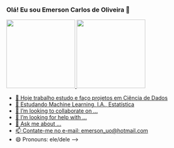 ### Olá! Eu sou Emerson Carlos de Oliveira 👋
<div> 
    <a href="https://github.com/Emerson-C-Oliveira">
    <img height="180em" src="https://github-readme-stats.vercel.app/api?username=Emerson-C-Oliveira&show_icons=true&theme=dark&include_all_commits=true&count_private=tue"/>
    <img height="180em" src="https://github-readme-stats.vercel.app/api/top-langs/?username=Emerson-C-Oliveira&layout=compact&langs_count=16&theme=dark"/>
</div>

- 🔭 Hoje trabalho estudo e faço projetos em Ciência de Dados
- 🌱 Estudando Machine Learning, I.A., Estatística
- 👯 I’m looking to collaborate on ...
- 🤔 I’m looking for help with ...
- 💬 Ask me about ...
- 📫 Contate-me no e-mail: emerson_uo@hotmail.com
- 😄 Pronouns: ele/dele
-->

